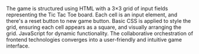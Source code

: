 
The game is structured using HTML with a 3×3 grid of input fields representing the Tic Tac Toe board. Each cell is an input element, and there's a reset button to new game button. Basic CSS is applied to style the grid, ensuring each cell appears as a square, and visually arranging the grid. JavaScript for dynamic functionality. The collaborative orchestration of frontend technologies converges into a user-friendly and intuitive game interface.